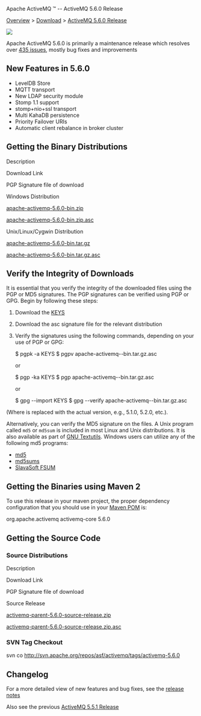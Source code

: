 Apache ActiveMQ ™ -- ActiveMQ 5.6.0 Release 

[Overview](overview.md) > [Download](OverviewOverview/Overview/download.md) > [ActiveMQ 5.6.0 Release](Overview/Download/activemq-560-release.md)


![](/images/activemq-5.x-box-reflection.png)

Apache ActiveMQ 5.6.0 is primarily a maintenance release which resolves over [435 issues](https://issues.apache.org/jira/secure/IssueNavigator.jspa?reset=true&jqlQuery=project+%3D+AMQ+AND+fixVersion+%3D+12317974+AND+status+in+%28Resolved%2C+Closed%29+ORDER+BY+priority+DESC), mostly bug fixes and improvements

New Features in 5.6.0
---------------------

*   LevelDB Store
*   MQTT transport
*   New LDAP security module
*   Stomp 1.1 support
*   stomp+nio+ssl transport
*   Multi KahaDB persistence
*   Priority Failover URIs
*   Automatic client rebalance in broker cluster

Getting the Binary Distributions
--------------------------------

Description

Download Link

PGP Signature file of download

Windows Distribution

[apache-activemq-5.6.0-bin.zip](http://archive.apache.org/dist/activemq/apache-activemq/5.6.0/apache-activemq-5.6.0-bin.zip)

[apache-activemq-5.6.0-bin.zip.asc](http://archive.apache.org/dist/activemq/apache-activemq/5.6.0/apache-activemq-5.6.0-bin.zip.asc)

Unix/Linux/Cygwin Distribution

[apache-activemq-5.6.0-bin.tar.gz](http://archive.apache.org/dist/activemq/apache-activemq/5.6.0/apache-activemq-5.6.0-bin.tar.gz)

[apache-activemq-5.6.0-bin.tar.gz.asc](http://archive.apache.org/dist/activemq/apache-activemq/5.6.0/apache-activemq-5.6.0-bin.tar.gz.asc)

Verify the Integrity of Downloads
---------------------------------

It is essential that you verify the integrity of the downloaded files using the PGP or MD5 signatures. The PGP signatures can be verified using PGP or GPG. Begin by following these steps:

1.  Download the [KEYS](http://www.apache.org/dist/activemq/KEYS)
2.  Download the asc signature file for the relevant distribution
3.  Verify the signatures using the following commands, depending on your use of PGP or GPG:
    
    $ pgpk -a KEYS
    $ pgpv apache-activemq-<version>-bin.tar.gz.asc
    
    or
    
    $ pgp -ka KEYS
    $ pgp apache-activemq-<version>-bin.tar.gz.asc
    
    or
    
    $ gpg --import KEYS
    $ gpg --verify apache-activemq-<version>-bin.tar.gz.asc
    

(Where <version> is replaced with the actual version, e.g., 5.1.0, 5.2.0, etc.).

Alternatively, you can verify the MD5 signature on the files. A Unix program called `md5` or `md5sum` is included in most Linux and Unix distributions. It is also available as part of [GNU Textutils](http://www.gnu.org/software/textutils/textutils.html). Windows users can utilize any of the following md5 programs:

*   [md5](http://www.fourmilab.ch/md5/)
*   [md5sums](http://www.pc-tools.net/win32/md5sums/)
*   [SlavaSoft FSUM](http://www.slavasoft.com/fsum/)

Getting the Binaries using Maven 2
----------------------------------

To use this release in your maven project, the proper dependency configuration that you should use in your [Maven POM](http://maven.apache.org/guides/introduction/introduction-to-the-pom.html) is:

<dependency>
  <groupId>org.apache.activemq</groupId>
  <artifactId>activemq-core</artifactId>
  <version>5.6.0</version>
</dependency>

Getting the Source Code
-----------------------

### Source Distributions

Description

Download Link

PGP Signature file of download

Source Release

[activemq-parent-5.6.0-source-release.zip](http://archive.apache.org/dist/activemq/apache-activemq/5.6.0/activemq-parent-5.6.0-source-release.zip)

[activemq-parent-5.6.0-source-release.zip.asc](http://archive.apache.org/dist/activemq/apache-activemq/5.6.0/activemq-parent-5.6.0-source-release.zip.asc)

### SVN Tag Checkout

svn co http://svn.apache.org/repos/asf/activemq/tags/activemq-5.6.0

Changelog
---------

For a more detailed view of new features and bug fixes, see the [release notes](https://issues.apache.org/jira/secure/ReleaseNote.jspa?projectId=12311210&version=12317974)

Also see the previous [ActiveMQ 5.5.1 Release](Overview/DownloadOverview/Download/Overview/Download/activemq-551-release.md)

